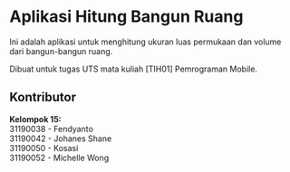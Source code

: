 # Aplikasi Hitung Bangun Ruang
Ini adalah aplikasi untuk menghitung ukuran luas permukaan dan volume dari bangun-bangun ruang. 

Dibuat untuk tugas UTS mata kuliah [TIH01] Pemrograman Mobile.

## Kontributor
**Kelompok 15:**\
31190038 - Fendyanto\
31190042 - Johanes Shane\
31190050 - Kosasi\
31190052 - Michelle Wong
